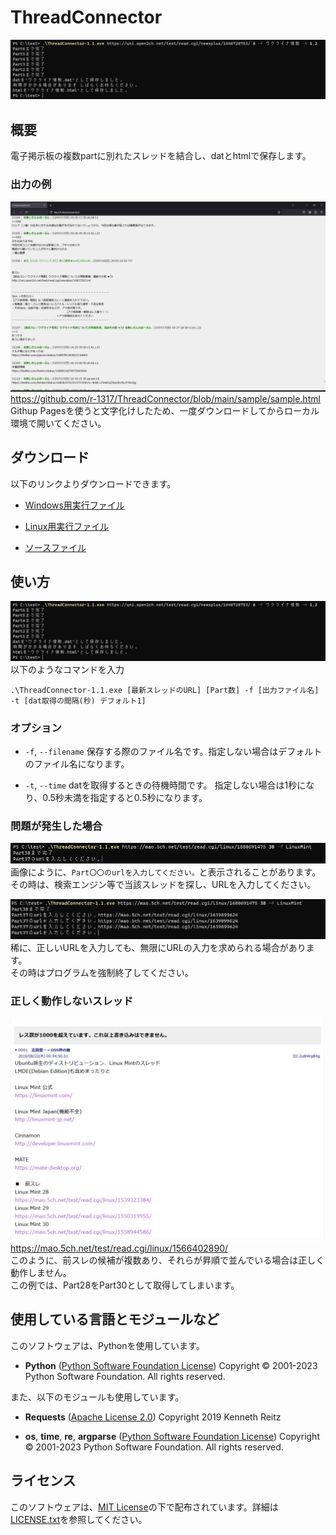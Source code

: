 # ThreadConnector
![ThreadConnector](https://github.com/r-1317/ThreadConnector/blob/main/images/img01.png?raw=true)
## 概要

電子掲示板の複数partに別れたスレッドを結合し、datとhtmlで保存します。
### 出力の例
![使用例](https://github.com/r-1317/ThreadConnector/blob/main/images/img06.png?raw=true)
https://github.com/r-1317/ThreadConnector/blob/main/sample/sample.html<br>Githup Pagesを使うと文字化けしたため、一度ダウンロードしてからローカル環境で開いてください。

## ダウンロード
以下のリンクよりダウンロードできます。
 - [Windows用実行ファイル](https://github.com/r-1317/ThreadConnector/releases/download/Version1.1/ThreadConnector-1.1.exe)
 
 - [Linux用実行ファイル](https://github.com/r-1317/ThreadConnector/releases/download/Version1.1/ThreadConnector-1.1)
 
 - [ソースファイル](https://github.com/r-1317/ThreadConnector/releases/download/Version1.1/ThreadConnector-1.1.py)
 ## 使い方
 ![使用例](https://github.com/r-1317/ThreadConnector/blob/main/images/img01.png?raw=true)
以下のようなコマンドを入力

    .\ThreadConnector-1.1.exe [最新スレッドのURL] [Part数] -f [出力ファイル名] -t [dat取得の間隔(秒) デフォルト1]
   
   ### オプション

 - `-f`, `--filename`
 保存する際のファイル名です。指定しない場合はデフォルトのファイル名になります。
 

 - `-t`, `--time`
 datを取得するときの待機時間です。 指定しない場合は1秒になり、0.5秒未満を指定すると0.5秒になります。

### 問題が発生した場合
![問題](https://github.com/r-1317/ThreadConnector/blob/main/images/img02.png?raw=true)
画像にように、`Part〇〇のurlを入力してください。`と表示されることがあります。<br>その時は、検索エンジン等で当該スレッドを探し、URLを入力してください。

![無限にURLの入力を求められる](https://github.com/r-1317/ThreadConnector/blob/main/images/img08.png?raw=true)
稀に、正しいURLを入力しても、無限にURLの入力を求められる場合があります。<br>その時はプログラムを強制終了してください。

### 正しく動作しないスレッド
![正しく動作しないスレッド](https://github.com/r-1317/ThreadConnector/blob/main/images/img05.png?raw=true)
https://mao.5ch.net/test/read.cgi/linux/1566402890/<br>このように、前スレの候補が複数あり、それらが昇順で並んでいる場合は正しく動作しません。<br>この例では、Part28をPart30として取得してしまいます。

## 使用している言語とモジュールなど
このソフトウェアは、Pythonを使用しています。
- **Python** ([Python Software Foundation License](https://docs.python.org/ja/3/license.html#psf-license)) Copyright © 2001-2023 Python Software Foundation. All rights reserved.

また、以下のモジュールも使用しています。

 - **Requests** ([Apache License 2.0](https://www.apache.org/licenses/LICENSE-2.0)) Copyright 2019 Kenneth Reitz
 
- **os**, **time**, **re**, **argparse** ([Python Software Foundation License](https://docs.python.org/ja/3/license.html#psf-license)) Copyright © 2001-2023 Python Software Foundation. All rights reserved.

## ライセンス
このソフトウェアは、[MIT License](https://opensource.org/license/mit/)の下で配布されています。詳細は[LICENSE.txt](https://github.com/r-1317/ThreadConnector/blob/main/LICENSE.txt)を参照してください。
<!--stackedit_data:
eyJoaXN0b3J5IjpbNTM0NDEzNjU3LC0xMTYwOTIwNDA5LDc0NT
k3ODUwMywtMTQwNDM4NTY4OSwtMTE5Mzc3OTI3N119
-->
